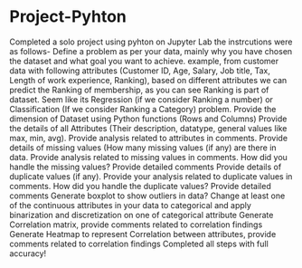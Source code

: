 # Project-Pyhton
Completed a solo project using pyhton on Jupyter Lab
the instrcutions were as follows-
Define a problem as per your data, mainly why you have chosen the dataset and what goal you want to achieve.
example, from customer data with following attributes (Customer ID, Age, Salary, Job title, Tax, Length of work experience, Ranking), based on different attributes we can predict the Ranking of membership, as you can see Ranking is part of dataset. Seem like its Regression (if we consider Ranking a number) or Classification (If we consider Ranking a Category) problem.
Provide the dimension of Dataset using Python functions (Rows and Columns)
Provide the details of all Attributes (Their description, datatype, general values like max, min, avg). Provide analysis related to attributes in comments.
Provide details of missing values (How many missing values (if any) are there in data. Provide analysis related to missing values in comments.
How did you handle the missing values? Provide detailed comments
Provide details of duplicate values (if any). Provide your analysis related to duplicate values in comments.
How did you handle the duplicate values? Provide detailed comments
Generate boxplot to show outliers in data?
Change at least one of the continuous attributes in your data to categorical and apply binarization and discretization on one of categorical attribute
Generate Correlation matrix, provide comments related to correlation findings
Generate Heatmap to represent Correlation between attributes, provide comments related to correlation findings
Completed all steps with full accuracy!
